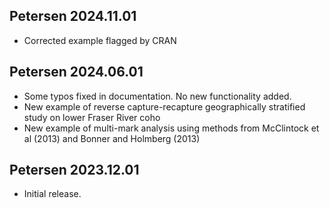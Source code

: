 Petersen 2024.11.01
-------------------
* Corrected example flagged by CRAN

Petersen 2024.06.01
-------------------

* Some typos fixed in documentation. No new functionality added.
* New example of reverse capture-recapture geographically stratified study on
lower Fraser River coho
* New example of multi-mark analysis using methods from McClintock et al (2013) and Bonner and Holmberg (2013)


Petersen 2023.12.01
---------------

* Initial release.
